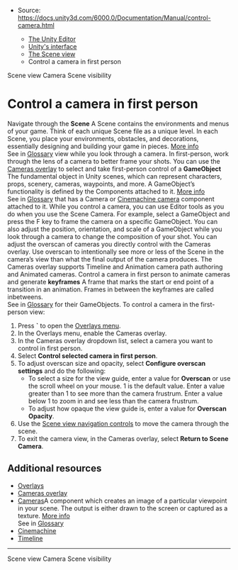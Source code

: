 * Source: https://docs.unity3d.com/6000.0/Documentation/Manual/control-camera.html

  * [The Unity Editor](https://docs.unity3d.com/6000.0/Documentation/Manual/unity-editor.html)
  * [Unity's interface](https://docs.unity3d.com/6000.0/Documentation/Manual/UsingTheEditor.html)
  * [The Scene view](https://docs.unity3d.com/6000.0/Documentation/Manual/UsingTheSceneView.html)
  * Control a camera in first person


[](https://docs.unity3d.com/6000.0/Documentation/Manual/SceneViewCamera.html)
Scene view Camera
[](https://docs.unity3d.com/6000.0/Documentation/Manual/SceneVisibility.html)
Scene visibility
# Control a camera in first person
Navigate through the **Scene** A Scene contains the environments and menus of your game. Think of each unique Scene file as a unique level. In each Scene, you place your environments, obstacles, and decorations, essentially designing and building your game in pieces. [More info](https://docs.unity3d.com/6000.0/Documentation/Manual/CreatingScenes.html)  
See in [Glossary](https://docs.unity3d.com/6000.0/Documentation/Manual/Glossary.html#Scene) view while you look through a camera. In first-person, work through the lens of a camera to better frame your shots. 
You can use the [Cameras overlay](https://docs.unity3d.com/6000.0/Documentation/Manual/cameras-overlay.html) to select and take first-person control of a **GameObject** The fundamental object in Unity scenes, which can represent characters, props, scenery, cameras, waypoints, and more. A GameObject’s functionality is defined by the Components attached to it. [More info](https://docs.unity3d.com/6000.0/Documentation/Manual/class-GameObject.html)  
See in [Glossary](https://docs.unity3d.com/6000.0/Documentation/Manual/Glossary.html#GameObject) that has a Camera or [Cinemachine camera](https://docs.unity3d.com/Packages/com.unity.cinemachine@latest/) component attached to it. 
While you control a camera, you can use Editor tools as you do when you use the Scene Camera. For example, select a GameObject and press the F key to frame the camera on a specific GameObject. You can also adjust the position, orientation, and scale of a GameObject while you look through a camera to change the composition of your shot. 
You can adjust the overscan of cameras you directly control with the Cameras overlay. Use overscan to intentionally see more or less of the Scene in the camera’s view than what the final output of the camera produces. 
The Cameras overlay supports Timeline and Animation camera path authoring and Animated cameras. Control a camera in first person to animate cameras and generate **keyframes** A frame that marks the start or end point of a transition in an animation. Frames in between the keyframes are called inbetweens.  
See in [Glossary](https://docs.unity3d.com/6000.0/Documentation/Manual/Glossary.html#keyframe) for their GameObjects. 
To control a camera in the first-person view:
  1. Press **`** to open the [Overlays menu](https://docs.unity3d.com/6000.0/Documentation/Manual/overlays.html).
  2. In the Overlays menu, enable the Cameras overlay.
  3. In the Cameras overlay dropdown list, select a camera you want to control in first person.
  4. Select **Control selected camera in first person**.
  5. To adjust overscan size and opacity, select **Configure overscan settings** and do the following: 
     * To select a size for the view guide, enter a value for **Overscan** or use the scroll wheel on your mouse. 1 is the default value. Enter a value greater than 1 to see more than the camera frustrum. Enter a value below 1 to zoom in and see less than the camera frustrum.
     * To adjust how opaque the view guide is, enter a value for **Overscan Opacity**.
  6. Use the [Scene view navigation controls](https://docs.unity3d.com/6000.0/Documentation/Manual/SceneViewNavigation.html#tools) to move the camera through the scene.
  7. To exit the camera view, in the Cameras overlay, select **Return to Scene Camera**.


## Additional resources
  * [Overlays](https://docs.unity3d.com/6000.0/Documentation/Manual/overlays.html)
  * [Cameras overlay](https://docs.unity3d.com/6000.0/Documentation/Manual/cameras-overlay.html)
  * [Cameras](https://docs.unity3d.com/6000.0/Documentation/Manual/CamerasOverview.html)A component which creates an image of a particular viewpoint in your scene. The output is either drawn to the screen or captured as a texture. [More info](https://docs.unity3d.com/6000.0/Documentation/Manual/CamerasOverview.html)  
See in [Glossary](https://docs.unity3d.com/6000.0/Documentation/Manual/Glossary.html#Camera)
  * [Cinemachine](https://docs.unity3d.com/Packages/com.unity.cinemachine@latest/)
  * [Timeline](https://docs.unity3d.com/Packages/com.unity.timeline@latest/)


* * *
[](https://docs.unity3d.com/6000.0/Documentation/Manual/SceneViewCamera.html)
Scene view Camera
[](https://docs.unity3d.com/6000.0/Documentation/Manual/SceneVisibility.html)
Scene visibility
